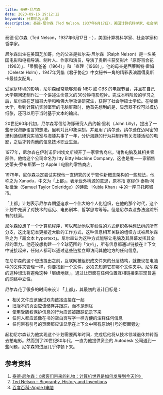 ```yaml
---
title: 泰德·尼尔森
date: 2023-09-16 19:12:12
keywords: 计算机名人录
description: 泰德·尼尔森（Ted Nelson，1937年6月17日），美国计算机科学家、社会学家和哲学家。
---
```


泰德·尼尔森（Ted Nelson，1937年6月17日 - ），美国计算机科学家、社会学家和哲学家。

尼尔森出生在美国芝加哥。他的父亲是拉尔夫·尼尔森（Ralph Nelson）是一名美国电影和电视导演、制片人、作家和演员，导演了奥斯卡获奖影片「原野百合花（1963）」、「呆鹅爸爸（1964）」和「查理（1968）」。他的母亲是西莱斯特·霍姆（Celeste Holm），1947年凭借《君子协定》中女秘书一角的精彩表演赢得奥斯卡最佳女配角。

受家庭环境的影响，尼尔森经常能够观看 NBC 或 CBS 的电视节目，并且在自己大学期间还制作过一个讲述生命意义的30分钟电影短片。完成本科阶段的学习之后，尼尔森在芝加哥大学和哈佛大学攻读研究生，获得了社会学硕士学位。在哈佛大学，看到计算机实验室里的电脑屏幕时，他首先想到的是，显示器不仅可以模仿纸张，还可以用于当时基于文本的输出。

20世纪60年代初，尼尔森写信给海豚研究人员约翰·里利（John Lilly），提出了一些研究海豚语言的想法。里利对此印象深刻，并雇用了纳尔逊。纳尔逊在迈阿密的里利通信研究实验室与海豚共事了一年，分析海豚的行为并制作有关海豚活动的电影，之后才转向他的信息技术职业生涯。

1977年，尼尔森在伊利诺伊州埃文斯顿开了一家零售商店，销售电脑及其相关零部件。他给这个公司命名为 Itty Bitty Machine Company，这也是唯一一家销售史蒂夫·乔布斯第一台 Apple I 电脑的零售商店。

1979年，尼尔森决定尝试实现他一直研究的关于软件新概念架构的一些想法，他称之为 Xanadu，中文为「上都」，表示世外桃源的意思，原本指 塞缪尔·泰勒·柯勒律治（Samuel Taylor Coleridge）的诗歌「Kubla Khan」中的一座乌托邦城市。

「上都」计划表示尼尔森期望追求一个伟大的个人化组织，在他的那个时代，这个计划中充满了对技术的远见、电影剧本、哲学思考等等。但是尼尔森没办法追踪所有的线索。

尼尔森设想了一个计算机程序，可以帮助他以非线性的方式组织各种想法树的所有分支，这比笔记本更接近大脑的工作方式，这种信息相互关联的组织方式被尼尔森称之为「超文本 hypertext」。尼尔森认为这种方式能够让电脑及其屏幕发挥其全部的潜力。他还设想构建一个全球范围的「文档」，所有信息都通过链接在上下文中链接起来，任何人都可以通过这些链接立即访问其他地方的任何信息。

在尼尔森的这个想法提出之前，互联网被组织成文件夹的分层结构，就像现在电脑中的文件夹管理一样，你要找到一个文件，必须先知道它在哪个文件夹中。尼尔森的这种想法将避免这种「层级地狱」，通过让页面在任何位置互相链接来实现普遍的网络中立性。

尼尔森花了很多的时间来设计「上都」，其最初的设计目标是：
* 相关文件应该通过双向链接连接在一起
* 旧版本的页面应该储存并跟踪，而不是删除
* 使用受版权保护信息的行为应该被跟踪记录下来
* 任何人都应该像在书的空白页写字一样方便的注释任何信息
* 任何带有引号的页面都应该显示在上下文中带有原始引号的页面旁边

起初尼尔森认为他实现这个计划需要两年时间，完成后他将从技术领域退休并转而去拍电影。然而到了20世纪80年代，一直为他提供资金的 Autodesk 公司遇到一些问题，尼尔森的进展几乎停顿下来。





## 参考资料

1. [泰德·尼尔森：《极客们带来的礼物：计算机世界是如何发展到今天的》](https://zhuanlan.zhihu.com/p/102268982)
2. [Ted Nelson – Biography, History and Inventions](https://history-computer.com/ted-nelson-complete-biography/)
3. [百度百科-Apple I电脑](https://baike.baidu.com/item/Apple%20I/11045451?fr=ge_ala)
